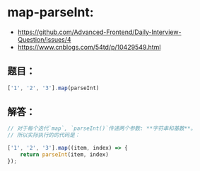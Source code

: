 # map-parseInt:
- https://github.com/Advanced-Frontend/Daily-Interview-Question/issues/4
- https://www.cnblogs.com/54td/p/10429549.html

## 题目：
```js
['1', '2', '3'].map(parseInt)
```

## 解答：
```js
// 对于每个迭代`map`, `parseInt()`传递两个参数: **字符串和基数**。
// 所以实际执行的的代码是：

['1', '2', '3'].map((item, index) => {
	return parseInt(item, index)
});
```
